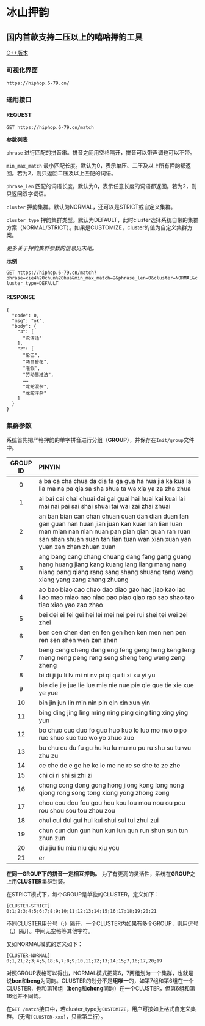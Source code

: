 # 冰山押韵
## 国内首款支持二压以上的嘻哈押韵工具

[C++版本](https://github.com/lqj679ssn/StrongIceLib)

### 可视化界面
```https://hiphop.6-79.cn/```

### 通用接口
#### REQUEST
```GET https://hiphop.6-79.cn/match```

**参数列表**

```phrase``` 进行匹配的拼音串。拼音之间用空格隔开，拼音可以带声调也可以不带。

```min_max_match``` 最小匹配长度。默认为0，表示单压、二压及以上所有押韵都返回。若为2，则只返回二压及以上匹配的词语。

```phrase_len``` 匹配的词语长度。默认为0，表示任意长度的词语都返回。若为2，则只返回双字词语。

```cluster``` 押韵集群。默认为NORMAL，还可以是STRICT或自定义集群。

```cluster_type``` 押韵集群类型。默认为DEFAULT，此时cluster选择系统自带的集群方案（NORMAL/STRICT）。如果是CUSTOMIZE，cluster的值为自定义集群方案。

*更多关于押韵集群参数的信息见末尾。*

**示例**

```GET https://hiphop.6-79.cn/match?phrase=xie4%20chun%20hua&min_max_match=2&phrase_len=0&cluster=NORMAL&cluster_type=DEFAULT```

#### RESPONSE
```
{
  "code": 0,
  "msg": "ok",
  "body": {
    "3": [
      "说诨话"
    ],
    "2": [
      "伦巴",
      "两目昏花",
      "准假",
      "劳动基准法",
      ……
      "龙蛇混杂",
      "龙蛇浑杂"
    ]
  }
}
```

### 集群参数
系统首先把严格押韵的单字拼音进行分组（**GROUP**），并保存在```Init/group```文件中。

|GROUP ID | PINYIN
|:-------:|:-----------------------------------------------------------------------------------------------------------
|0        |a ba ca cha chua da dia fa ga gua ha hua jia ka kua la lia ma na pa qia sa sha shua ta wa xia ya za zha zhua
|1        |ai bai cai chai chuai dai gai guai hai huai kai kuai lai mai nai pai sai shai shuai tai wai zai zhai zhuai
|2        |an ban bian can chan chuan cuan dan dian duan fan gan guan han huan jian juan kan kuan lan lian luan man mian nan nian nuan pan pian qian quan ran ruan san shan shuan suan tan tian tuan wan xian xuan yan yuan zan zhan zhuan zuan
|3        |ang bang cang chang chuang dang fang gang guang hang huang jiang kang kuang lang liang mang nang niang pang qiang rang sang shang shuang tang wang xiang yang zang zhang zhuang
|4        |ao bao biao cao chao dao diao gao hao jiao kao lao liao mao miao nao niao pao piao qiao rao sao shao tao tiao xiao yao zao zhao
|5        |bei dei ei fei gei hei lei mei nei pei rui shei tei wei zei zhei
|6        |ben cen chen den en fen gen hen ken men nen pen ren sen shen wen zen zhen
|7        |beng ceng cheng deng eng feng geng heng keng leng meng neng peng reng seng sheng teng weng zeng zheng
|8        |bi di ji ju li lv mi ni nv pi qi qu ti xi xu yi yu
|9        |bie die jie jue lie lue mie nie nue pie qie que tie xie xue ye yue
|10       |bin jin jun lin min nin pin qin xin xun yin
|11       |bing ding jing ling ming ning ping qing ting xing ying yun
|12       |bo chuo cuo duo fo guo huo kuo lo luo mo nuo o po ruo shuo suo tuo wo yo zhuo zuo
|13       |bu chu cu du fu gu hu ku lu mu nu pu ru shu su tu wu zhu zu
|14       |ce che de e ge he ke le me ne re se she te ze zhe
|15       |chi ci ri shi si zhi zi
|16       |chong cong dong gong hong jiong kong long nong qiong rong song tong xiong yong zhong zong
|17       |chou cou dou fou gou hou kou lou mou nou ou pou rou shou sou tou zhou zou
|18       |chui cui dui gui hui kui shui sui tui zhui zui
|19       |chun cun dun gun hun kun lun qun run shun sun tun zhun zun
|20       |diu jiu liu miu niu qiu xiu you
|21       |er

**在同一GROUP下的拼音一定相互押韵。**
为了有更高的灵活性，系统在**GROUP**之上用**CLUSTER**集群封装。

在STRICT模式下，每个GROUP是单独的CLUSTER。定义如下：

```
[CLUSTER-STRICT]
0;1;2;3;4;5;6;7;8;9;10;11;12;13;14;15;16;17;18;19;20;21
```

不同CLUSTER用分号（;）隔开，一个CLUSTER内如果有多个GROUP，则用逗号（,）隔开。中间无空格等其他字符。

又如NORMAL模式的定义如下：

```
[CLUSTER-NORMAL]
0;1,21;2;3;4;5,18;6,7;8;9;10,11;12;13;14;15;7,16;17,20;19
```

对照GROUP表格可以得出，NORMAL模式把第6，7两组划为一个集群，也就是说**ben**和**beng**为同韵。CLUSTER的划分不是**组唯一**的，如第7组和第6组在一个CLUSTER，也和第16组（**beng**和**chong**同韵）在一个CLUSTER，但第6组和第16组并不同韵。

在```GET /match```接口中，若cluster_type为```CUSTOMIZE```，用户可按如上格式自定义集群。（无需```[CLUSTER-xxx]```，只需第二行）。